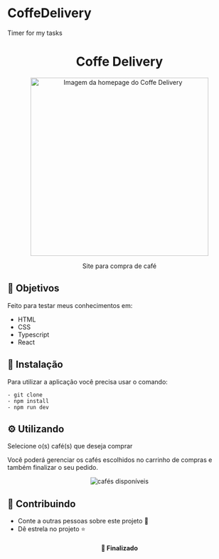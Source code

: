 # CoffeDelivery

Timer for my tasks

<h1  align="center">Coffe Delivery</h1>

<div align="center">
<img height="400px" src="https://user-images.githubusercontent.com/117778237/223860751-a8d1ba3a-9354-44ef-bd65-9c941d9cd83b.PNG" alt="Imagem da homepage do Coffe Delivery"/>
</div>


<p align="center">Site para compra de café</p>


<h2>🚀 Objetivos</h2>

<p>Feito para testar meus conhecimentos em: </p>
<ul>
  <li>HTML</li>
  <li>CSS</li>
  <li>Typescript</li>
  <li>React</li>
</ul>

<h2>🔧 Instalação</h2>

<p>Para utilizar a aplicação você precisa usar o comando: </p>

```
- git clone
- npm install
- npm run dev
```
<h2>⚙️ Utilizando</h2>

<p>Selecione o(s) café(s) que deseja comprar</p>

<p>Você poderá gerenciar os cafés escolhidos no carrinho de compras e também finalizar o seu pedido.</p>

<div align="center">
  <img align="center" src="https://user-images.githubusercontent.com/117778237/223860561-700b18fc-ed89-427f-9849-8f1548b8b67d.PNG" alt="cafés disponíveis"/>
</div>


<h2>🤝 Contribuindo </h2>

* Conte a outras pessoas sobre este projeto 📢
* Dê estrela no projeto ⭐️

<h4 align="center">📌 Finalizado</h4>
